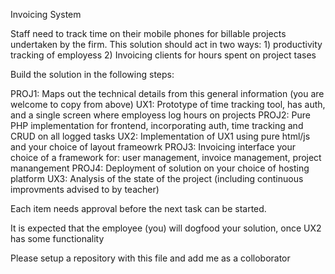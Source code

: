 Invoicing System

Staff need to track time on their mobile phones for billable projects undertaken by the firm. This solution should act in two ways: 1) productivity tracking of employess 2) Invoicing clients for hours spent on project tases 

Build the solution in the following steps:

PROJ1: Maps out the technical details from this general information (you are welcome to copy from above)
UX1: Prototype of time tracking tool, has auth, and a single screen where employess log hours on projects
PROJ2: Pure PHP implementation for frontend, incorporating auth, time tracking and CRUD on all logged tasks 
UX2: Implementation of UX1 using pure html/js and your choice of layout frameowrk
PROJ3: Invoicing interface your choice of a framework for: user management, invoice management, project manangement
PROJ4: Deployment of solution on your choice of hosting platform
UX3: Analysis of the state of the project (including continuous improvments advised to by teacher)

Each item needs approval before the next task can be started.

It is expected that the employee (you) will dogfood your solution, once UX2 has some functionality 

Please setup a repository with this file and add me as a colloborator
